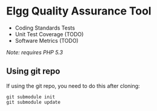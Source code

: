 Elgg Quality Assurance Tool
===========================

 * Coding Standards Tests
 * Unit Test Coverage (TODO)
 * Software Metrics (TODO)

*Note: requires PHP 5.3*

Using git repo
---------------------------
If using the git repo, you need to do this after cloning:

```
git submodule init
git submodule update
```

